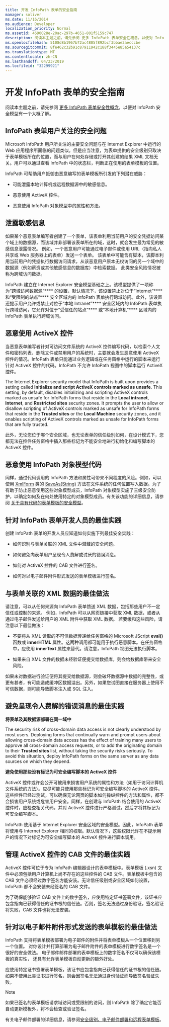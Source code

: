 ```yaml
---
title: 开发 InfoPath 表单的安全指南
manager: soliver
ms.date: 11/16/2014
ms.audience: Developer
localization_priority: Normal
ms.assetid: 4690028e-20ac-297b-4651-801f5159c747
description: 阅读本主题之前，请先参阅 更多 InfoPath 表单安全性概念，以便对 InfoPath 安全模型有一个大概了解。
ms.openlocfilehash: 5108d8b1967b72ac4805f892bcf3bbae3aecccbe
ms.sourcegitcommit: 8fe462c32b91c87911942c188f3445e85a54137c
ms.translationtype: MT
ms.contentlocale: zh-CN
ms.lasthandoff: 04/23/2019
ms.locfileid: "32299921"
---
```

# <a name="security-guidelines-for-developing-infopath-forms"></a>开发 InfoPath 表单的安全指南

阅读本主题之前，请先参阅 [更多 InfoPath 表单安全性概念](additional-infopath-form-security-concepts.md)，以便对 InfoPath 安全模型有一个大概了解。 
  
## <a name="security-issues-for-users-of-infopath-forms"></a>InfoPath 表单用户关注的安全问题

Microsoft InfoPath 用户所关注的主要安全问题与在 Internet Explorer 中运行的 Web 应用程序所面临的问题类似。但是应当注意，为表单提供的安全级别只取决于表单模板所在的位置，而与用户在何处存储或打开其创建的结果 XML 文档无关。用户可以通过查看 InfoPath 中的状态栏，判断正在使用的表单模板的位置。
  
InfoPath 可帮助用户抵御由恶意编写的表单模板所引发的下列潜在威胁：
  
- 可能泄露本地计算机或远程数据源中的敏感信息。
    
- 恶意使用 ActiveX 控件。
    
- 恶意使用 InfoPath 对象模型中的属性和方法。
    
## <a name="disclosure-of-sensitive-information"></a>泄露敏感信息

如果某个恶意表单编写者创建了一个表单，该表单利用当前用户的安全凭据访问某个域上的数据源，而该域并非部署该表单所在的域，这时，就会发生最为常见的敏感信息泄露情况。 例如，一个恶意用户可能通过电子邮件或使用 URL（指向私人共享或 Web 服务器上的表单）发送一个表单。 该表单中可能含有脚本，该脚本利用当前用户的凭据执行数据访问请求，从该恶意用户原本无权访问的另一个域中的数据源（例如薪资或其他敏感信息的数据库）中检索数据。 此类安全风险情况被称为跨域访问数据。
  
InfoPath 建立在 Internet Explorer 安全模型基础之上。该模型提供了一项称为“跨域访问数据源”**** 的设置，默认情况下，该设置禁止对位于“Internet”**** 和“受限制的站点”**** 安全区域内的 InfoPath 表单执行跨域访问。此外，该设置还提示用户允许或禁止对位于“本地 Intranet”**** 安全区域内的 InfoPath 表单执行跨域访问，它允许对位于“受信任的站点”**** 或“本地计算机”**** 区域内的 InfoPath 表单执行跨域访问。 
  
## <a name="malicious-use-of-activex-controls"></a>恶意使用 ActiveX 控件

当恶意表单编写者针对可访问文件系统的 ActiveX 控件编写代码，以检索个人文件和密码列表、删除文件或禁用用户的系统时，主要就会发生恶意使用 ActiveX 控件的情况。InfoPath 表单只能通过业务逻辑或在任务窗格中运行的脚本来运行针对 ActiveX 控件的代码。InfoPath 不允许 InfoPath 视图中的脚本运行 ActiveX 控件。
  
The Internet Explorer security model that InfoPath is built upon provides a setting called **Initialize and script ActiveX controls marked as unsafe**. This setting, by default, disables initializing and scripting ActiveX controls marked as unsafe for InfoPath forms that reside in the **Local intranet**, **Internet**, and **Restricted sites** security zones. It prompts the user to allow or disallow scripting of ActiveX controls marked as unsafe for InfoPath forms that reside in the **Trusted sites** or the **Local Machine** security zones, and it enables scripting of ActiveX controls marked as unsafe for InfoPath forms that are fully trusted. 
  
此外，无论您位于哪个安全区域，也无论表单的信任级别如何，在设计模式下，您都无法在控件任务窗格中插入那些标记为不能安全地进行初始化和编写脚本的 ActiveX 控件。
  
## <a name="malicious-use-of-infopath-object-model-code"></a>恶意使用 InfoPath 对象模型代码

同样，通过代码调用的 InfoPath 方法和属性可带来不同程度的风险。例如，可以使用 [XmlForm](https://msdn.microsoft.com/library/Microsoft.Office.InfoPath.XmlForm.SaveAs.aspx) 类的 [SaveAs(String)](https://msdn.microsoft.com/library/Microsoft.Office.InfoPath.XmlForm.aspx) 方法在文件系统的任何位置写入数据。为了有助于防止恶意使用这些对象模型成员，InfoPath 对象模型实施了三级安全防护，以确定如何及在何处使用特定的对象模型成员。有关该功能的详细信息，请参阅 [关于具有代码的表单模板的安全模型](about-the-security-model-for-form-templates-with-code.md)。
  
## <a name="best-practices-for-developers-of-infopath-forms"></a>针对 InfoPath 表单开发人员的最佳实践

创建 InfoPath 表单的开发人员应知道如何实施下列最佳安全实践：
  
- 如何识别与表单关联的 XML 文件中潜藏的安全问题。
    
- 如何避免向表单用户呈现令人费解或讨厌的错误消息。
    
- 如何对 ActiveX 控件的 CAB 文件进行签名。
    
- 如何对以电子邮件附件形式发送的表单模板进行签名。
    
## <a name="best-practices-for-xml-data-associated-with-a-form"></a>与表单关联的 XML 数据的最佳做法

请注意，可以从任何来源向 InfoPath 表单馈送 XML 数据，包括那些用户不一定信任或控制的来源。 例如，InfoPath 可以从网页链接中获取 XML 数据，或者从通过电子邮件发送给用户的 XML 附件中获取 XML 数据。 若要缓和这些风险，请注意以下最佳做法：
  
- 不要将从 XML 读取的不可信数据传递给任务窗格的 Microsoft JScript **eval()** 函数或 **innerHTML** 属性。这两种调用都可能用于执行恶意脚本。在任务窗格中，应使用 **innerText** 属性来替代。请注意，InfoPath 视图无法执行脚本。 
    
- 如果来自 XML 文件的数据未经验证便提交给数据库，则会给数据库带来安全风险。
    
如果未对数据进行验证便将其提交给数据源，则会破坏数据源中数据的完整性，或更有甚者，有可能造成缓冲区数据溢出。另外，如果您试图直接在服务器上使用不可信数据，则可能导致脚本注入或 SQL 注入。
  
## <a name="best-practices-to-avoid-presenting-confusing-error-messages"></a>避免呈现令人费解的错误消息的最佳实践

 **将表单及其数据源部署在同一域中**
  
The security risk of cross-domain data access is not clearly understood by most users. Deploying forms that continually warn and prompt users about allowing cross-domain data access has the effect of training many users to approve all cross-domain access requests, or to add the originating domain to their **Trusted sites** list, without taking the security risks seriously. To avoid this situation, deploy InfoPath forms on the same server as any data sources on which they depend. 
  
 **避免使用那些没有标记为可安全编写脚本的 ActiveX 控件**
  
ActiveX 控件或许会公开可被用来损害用户系统的属性和方法（如用于访问计算机文件系统的方法）。应尽可能只使用那些标记为可安全编写脚本的 ActiveX 控件。这些控件已经过测试，可以确保无论网页的脚本如何操纵控件的方法和属性，都不会损害用户系统或危害用户安全。同样，在创建与 InfoPath 结合使用的 ActiveX 控件时，应检查相关代码，并对 ActiveX 控件进行严格测试，然后才将其标记为可安全编写脚本。
  
InfoPath 使用基于 Internet Explorer 安全区域的安全模型。因此，InfoPath 表单将使用与 Internet Explorer 相同的权限。默认情况下，这些权限允许在不提示用户的情况下对标记为可安全编写脚本的 ActiveX 控件进行脚本调用。
  
## <a name="best-practices-for-managing-the-cab-files-of-activex-controls"></a>管理 ActiveX 控件的 CAB 文件的最佳实践

ActiveX 控件可位于专为 InfoPath 编辑器设计的表单模板中。表单模板 (.xsn) 文件中必须包括用户计算机上尚不存在的这些控件的 CAB 文件。表单模板中包含的 CAB 文件必须经过数字签名方能安装。无论信任级别或安全区域如何设置，InfoPath 都不会安装未经签名的 CAB 文件。
  
为了确保能够验证 CAB 文件上的数字签名，应使用特定证书签署文件，该证书应包含指向已获得信任的证书根的信任链。否则，签名无法通过身份验证，签名验证将失败，CAB 文件也将无法安装。
  
## <a name="best-practices-for-form-templates-sent-as-an-attachment-to-an-email-message"></a>针对以电子邮件附件形式发送的表单模板的最佳做法

InfoPath 支持将表单模板部署为电子邮件的附件并将表单模板从一个位置移到另一个位置。 对你设计并打算部署为电子邮件附件的表单模板进行数字签名是一个很好的安全做法。 电子邮件邮件部署的表单模板上的数字签名不仅可以确保该模板的真实性， 还具有允许表单模板自动更新的额外好处。
  
应使用特定证书签署表单模板，该证书应包含指向已获得信任的证书根的信任链。如果不使用此类证书进行签名，则会因签名无法通过身份验证而导致签名验证失败。
  
> [!NOTE]
> 如果已签名的表单模板请求域访问或受限制的访问，则 InfoPath 除了确定它能否自动更新模板外，将不会检查或验证签名。 
  
有关电子邮件部署的详细信息，请参阅[安全级别、电子邮件部署和远程表单模板](security-levels-email-deployment-and-remote-form-templates.md)。
  

